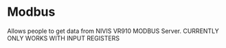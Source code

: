 # Modbus

Allows people to get data from NIVIS VR910 MODBUS Server. 
CURRENTLY ONLY WORKS WITH INPUT REGISTERS
